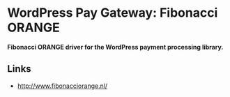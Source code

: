 # WordPress Pay Gateway: Fibonacci ORANGE

**Fibonacci ORANGE driver for the WordPress payment processing library.**

## Links

*	http://www.fibonacciorange.nl/
